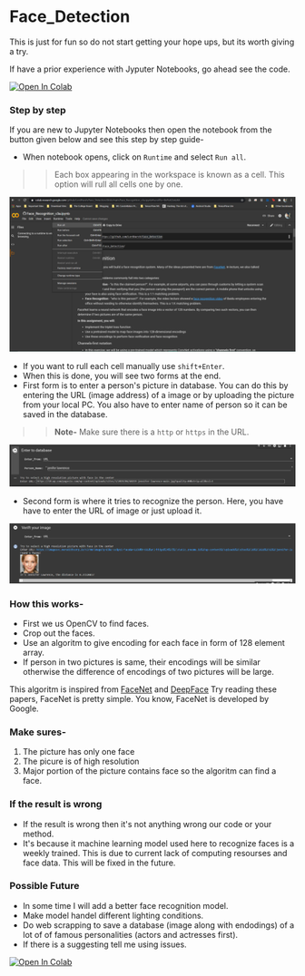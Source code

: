 # Face_Detection

This is just for fun so do not start getting your hope ups, but its worth giving a try.

If have a prior experience with Jyputer Notebooks, go ahead see the code.

<a href="https://colab.research.google.com/github/LordHarsh/Face_Detection/blob/main/Face_Recognition_v3a.ipynb" target="_blank" rel="noopener noreferrer">
  <img src="https://colab.research.google.com/assets/colab-badge.svg" alt="Open In Colab"/>
</a>


### Step by step
If you are new to Jupyter Notebooks then open the notebook from the button given below and see this step by step guide-
* When notebook opens, click on ```Runtime``` and select ```Run all```.
>> Each box appearing in the workspace is known as a cell. This option will rull all cells one by one.

![Select Runtime >> Run All](temp/runall.png "Select Runtime >> Run All")

* If you want to rull each cell manually use ```shift+Enter```.
* When this is done, you will see two forms at the end.
* First form is to enter a person's picture in database. You can do this by entering the URL (image address) of a image or by uploading the picture from your local PC. You also have to enter name of person so it can be saved in the database.
>> **Note-** Make sure there is a ```http``` or ```https``` in the URL.

![Check if URL have https and it is of an image](temp/savingtodatabase.png "Check if URL have https and it is of an image")

* Second form is where it tries to recognize the person. Here, you have have to enter the URL of image or just upload it.

![Get the results](temp/verify.png "Get the results")

### How this works-
* First we us OpenCV to find faces.
* Crop out the faces.
* Use an algoritm to give encoding for each face in form of 128 element array.
* If person in two pictures is same, their encodings will be similar otherwise the difference of encodings of two pictures will be large.

This algoritm is inspired from [FaceNet](https://arxiv.org/pdf/1503.03832.pdf) and [DeepFace](https://research.fb.com/wp-content/uploads/2016/11/deepface-closing-the-gap-to-human-level-performance-in-face-verification.pdf)
Try reading these papers, FaceNet is pretty simple.
You know, FaceNet is developed by Google.

### Make sures-
1. The picture has only one face
2. The picure is of high resolution
3. Major portion of the picture contains face so the algoritm can find a face.

### If the result is wrong
* If the result is wrong then it's not anything wrong our code or your method.
* It's because it machine learning model used here to recognize faces is a weekly trained. This is due to current lack of computing resourses and face data. This will be fixed in the future.

### Possible Future
* In some time I will add a better face recognition model.
* Make model handel different lighting conditions.
* Do web scrapping to save a database (image along with endodings) of a lot of of famous personalities (actors and actresses first).
* If there is a suggesting tell me using issues.


<a href="https://colab.research.google.com/github/LordHarsh/Face_Detection/blob/main/Face_Recognition_v3a.ipynb"  target="_blank" rel="noopener noreferrer">
  <img src="https://colab.research.google.com/assets/colab-badge.svg" alt="Open In Colab" "ctrl + Enter"/>
</a>

